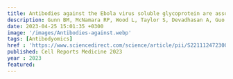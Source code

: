 ```yaml
---
title: Antibodies against the Ebola virus soluble glycoprotein are associated with long-term vaccine-mediated protection of non-human primates
description: Gunn BM, McNamara RP, Wood L, Taylor S, Devadhasan A, Guo W, <strong><u>Das J</u></strong>, Nilsson A, Shurtleff A, Dubey S, Eichberg M
date: 2023-04-25 15:01:35 +0300
image: '/images/Antibodies-against.webp'
tags: [Antibodyomics]
href : 'https://www.sciencedirect.com/science/article/pii/S2211124723004138?via%3Dihub'
published: Cell Reports Medicine 2023
year : 2023
featured:
---
```

